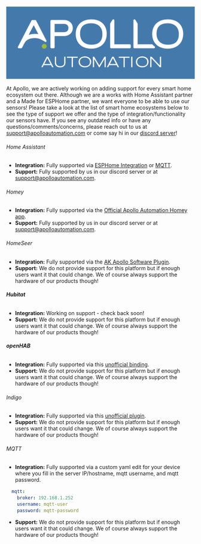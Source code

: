 ![](assets/apollo-logo.png)

At Apollo, we are actively working on adding support for every smart home ecosystem out there. Although we are a works with Home Assistant partner and a Made for ESPHome partner, we want everyone to be able to use our sensors! Please take a look at the list of smart home ecosystems below to see the type of support we offer and the type of integration/functionality our sensors have. If you see any outdated info or have any questions/comments/concerns, please reach out to us at support@apolloautomation.com or come say hi in our [discord server](https://dsc.gg/apolloautomation)!

###### Home Assistant

* **Integration:** Fully supported via [ESPHome Integration](https://esphome.io/components/api.html) or [MQTT](https://esphome.io/components/api.html#advantages-over-mqtt).
* **Support:** Fully supported by us in our discord server or at support@apolloautomation.com.

###### Homey

* **Integration:** Fully supported via the [Official Apollo Automation Homey app](https://homey.app/en-us/app/com.apolloautomation/Apollo-Automation/test/).
* **Support:** Fully supported by us in our discord server or at support@apolloautomation.com.

###### HomeSeer

* **Integration:** Fully supported via the [AK Apollo Software Plugin](https://shop.homeseer.com/products/alexbk66-ak-apollo-software-plugin-for-hs4).
* **Support:** We do not provide support for this platform but if enough users want it that could change. We of course always support the hardware of our products though!

###### **Hubitat**

* **Integration:** Working on support - check back soon!
* **Support:** We do not provide support for this platform but if enough users want it that could change. We of course always support the hardware of our products though!

###### **openHAB**

* **Integration:** Fully supported via this [unofficial binding](https://github.com/seime/openhab-esphome).
* **Support:** We do not provide support for this platform but if enough users want it that could change. We of course always support the hardware of our products though!

###### Indigo

* **Integration:** Fully supported via this [unofficial plugin](https://www.indigodomo.com/pluginstore/293/).
* **Support:** We do not provide support for this platform but if enough users want it that could change. We of course always support the hardware of our products though!

###### MQTT

* **Integration:** Fully supported via a custom yaml edit for your device where you fill in the server IP/hostname, mqtt username, and mqtt password.

```yaml
  mqtt:
    broker: 192.168.1.252
    username: mqtt-user
    password: mqtt-password
```

* **Support:** We do not provide support for this platform but if enough users want it that could change. We of course always support the hardware of our products though!
